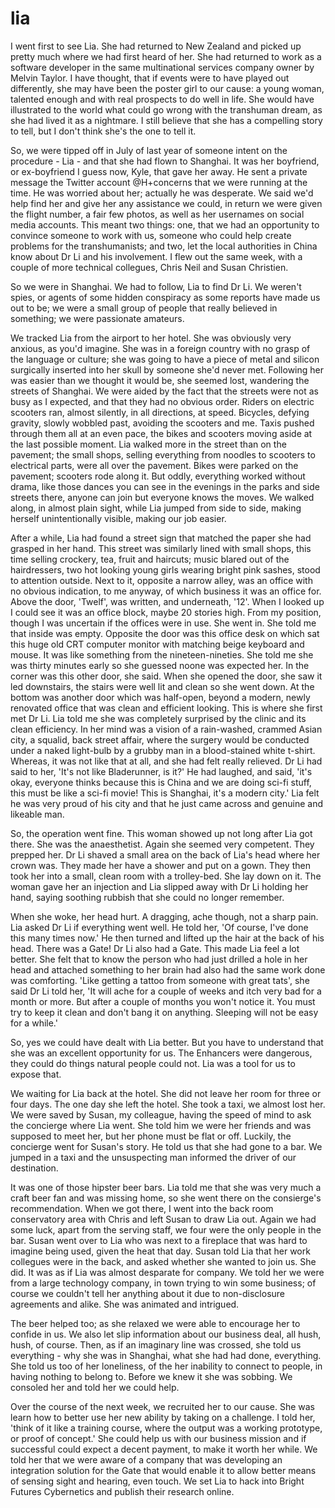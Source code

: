 # lia

I went first to see Lia. She had returned to New Zealand and picked up pretty much where we had first heard of her. She had returned to work as a software developer in the same multinational services company owner by Melvin Taylor. I have thought, that if events were to have played out differently, she may have been the poster girl to our cause: a young woman, talented enough and with real prospects to do well in life. She would have illustrated to the world what could go wrong with the transhuman dream, as she had lived it as a nightmare. I still believe that she has a compelling story to tell, but I don't think she's the one to tell it.

So, we were tipped off in July of last year of someone intent on the procedure - Lia - and that she had flown to Shanghai. It was her boyfriend, or ex-boyfriend I guess now, Kyle, that gave her away. He sent a private message the Twitter account @H+concerns that we were running at the time. He was worried about her; actually he was desperate. We said we'd help find her and give her any assistance we could, in return we were given the flight number, a fair few photos, as well as her usernames on social media accounts. This meant two things: one, that we had an opportunity to convince someone to work with us, someone who could help create problems for the transhumanists; and two, let the local authorities in China know about Dr Li and his involvement. I flew out the same week, with a couple of more technical collegues, Chris Neil and Susan Christien.

So we were in Shanghai. We had to follow, Lia to find Dr Li. We weren't spies, or agents of some hidden conspiracy as some reports have made us out to be; we were a small group of people that really believed in something; we were passionate amateurs.

We tracked Lia from the airport to her hotel. She was obviously very anxious, as you'd imagine. She was in a foreign country with no grasp of the language or culture; she was going to have a piece of metal and silicon surgically inserted into her skull by someone she'd never met. Following her was easier than we thought it would be, she seemed lost, wandering the streets of Shanghai. We were aided by the fact that the streets were not as busy as I expected, and that they had no obvious order. Riders on electric scooters ran, almost silently, in all directions, at speed. Bicycles, defying gravity, slowly wobbled past, avoiding the scooters and me. Taxis pushed through them all at an even pace, the bikes and scooters moving aside at the last possible moment. Lia walked more in the street than on the pavement; the small shops, selling everything from noodles to scooters to electrical parts, were all over the pavement. Bikes were parked on the pavement; scooters rode along it. But oddly, everything worked without drama, like those dances you can see in the evenings in the parks and side streets there, anyone can join but everyone knows the moves. We walked along, in almost plain sight, while Lia jumped from side to side, making herself unintentionally visible, making our job easier.

After a while, Lia had found a street sign that matched the paper she had grasped in her hand. This street was similarly lined with small shops, this time selling crockery, tea, fruit and haircuts; music blared out of the hairdressers, two hot looking young girls wearing bright pink sashes, stood to attention outside. Next to it, opposite a narrow alley, was an office with no obvious indication, to me anyway, of which business it was an office for. Above the door, 'Twelf', was written, and underneath, '12'. When I looked up I could see it was an office block, maybe 20 stories high. From my position, though I was uncertain if the offices were in use.
She went in. She told me that inside was empty. Opposite the door was this office desk on which sat this huge old CRT computer monitor with matching beige keyboard and mouse. It was like something from the nineteen-nineties. She told me she was thirty minutes early so she guessed noone was expected her.
In the corner was this other door, she said. When she opened the door, she saw it led downstairs, the stairs were well lit and clean so she went down. At the bottom was another door which was half-open, beyond a modern, newly renovated office that was clean and efficient looking. This is where she first met Dr Li.
Lia told me she was completely surprised by the clinic and its clean efficiency. In her mind was a vision of a rain-washed, crammed Asian city, a squalid, back street affair, where the surgery would be conducted under a naked light-bulb by a grubby man in a blood-stained white t-shirt. Whereas, it was not like that at all, and she had felt really relieved. Dr Li had said to her, 'It's not like Bladerunner, is it?' He had laughed, and said, 'it's okay, everyone thinks because this is China and we are doing sci-fi stuff, this must be like a sci-fi movie! This is Shanghai, it's a modern city.' Lia felt he was very proud of his city and that he just came across and genuine and likeable man.

So, the operation went fine. This woman showed up not long after Lia got there. She was the anaesthetist. Again she seemed very competent. They prepped her. Dr Li shaved a small area on the back of Lia's head where her crown was. They made her have a shower and put on a gown. They then took her into a small, clean room with a trolley-bed. She lay down on it. The woman gave her an injection and Lia slipped away with Dr Li holding her hand, saying soothing rubbish that she could no longer remember.

When she woke, her head hurt. A dragging, ache though, not a sharp pain. Lia asked Dr Li if everything went well. He told her, 'Of course, I've done this many times now.' He then turned and lifted up the hair at the back of his head. There was a Gate! Dr Li also had a Gate. This made Lia feel a lot better. She felt that to know the person who had just drilled a hole in her head and attached something to her brain had also had the same work done was comforting. 'Like getting a tattoo from someone with great tats', she said
Dr Li told her, 'It will ache for a couple of weeks and itch very bad for a month or more. But after a couple of months you won't notice it. You must try to keep it clean and don't bang it on anything. Sleeping will not be easy for a while.'

So, yes we could have dealt with Lia better. But you have to understand that she was an excellent opportunity for us. The Enhancers were dangerous, they could do things natural people could not. Lia was a tool for us to expose that.

We waiting for Lia back at the hotel. She did not leave her room for three or four days. The one day she left the hotel. She took a taxi, we almost lost her. We were saved by Susan, my colleague, having the speed of mind to ask the concierge where Lia went. She told him we were her friends and was supposed to meet her, but her phone must be flat or off. Luckily, the concierge went for Susan's story. He told us that she had gone to a bar. We jumped in a taxi and the unsuspecting man informed the driver of our destination.

It was one of those hipster beer bars. Lia told me that she was very much a craft beer fan and was missing home, so she went there on the consierge's recommendation. When we got there, I went into the back room conservatory area with Chris and left Susan to draw Lia out. Again we had some luck, apart from the serving staff, we four were the only people in the bar. Susan went over to Lia who was next to a fireplace that was hard to imagine being used, given the heat that day. Susan told Lia that her work collegues were in the back, and asked whether she wanted to join us. She did. It was as if Lia was almost desparate for company. We told her we were from a large technology company, in town trying to win some business; of course we couldn't tell her anything about it due to non-disclosure agreements and alike. She was animated and intrigued.

The beer helped too; as she relaxed we were able to encourage her to confide in us. We also let slip information about our business deal, all hush, hush, of course. Then, as if an imaginary line was crossed, she told us everything - why she was in Shanghai, what she had had done, everything. She told us too of her loneliness, of the her inability to connect to people, in having nothing to belong to. Before we knew it she was sobbing. We consoled her and told her we could help.

Over the course of the next week, we recruited her to our cause. She was learn how to better use her new ability by taking on a challenge. I told her, 'think of it like a training course, where the output was a working prototype, or proof of concept.' She could help us with our business mission and if successful could expect a decent payment, to make it worth her while. We told her that we were aware of a company that was developing an integration solution for the Gate that would enable it to allow better means of sensing sight and hearing, even touch. We set Lia to hack into Bright Futures Cybernetics and publish their research online.

